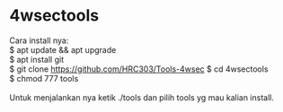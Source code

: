 # 4wsectools

Cara install nya: <br>
$ apt update && apt upgrade <br>
$ apt install git <br>
$ git clone https://github.com/HRC303/Tools-4wsec
$ cd 4wsectools <br>
$ chmod 777 tools <br>
<br>
Untuk menjalankan nya ketik ./tools dan pilih tools yg mau kalian install.
